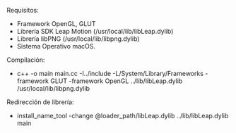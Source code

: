 Requisitos:
- Framework OpenGL, GLUT
- Librería SDK Leap Motion (/usr/local/lib/libLeap.dylib)
- Librería libPNG (/usr/local/lib/libpng.dylib)
- Sistema Operativo macOS.

Compilación:
- c++ -o main main.cc -I../include -L/System/Library/Frameworks -framework GLUT -framework OpenGL ../lib/libLeap.dylib /usr/local/lib/libpng.dylib

Redirección de librería:
- install_name_tool -change @loader_path/libLeap.dylib ../lib/libLeap.dylib main
